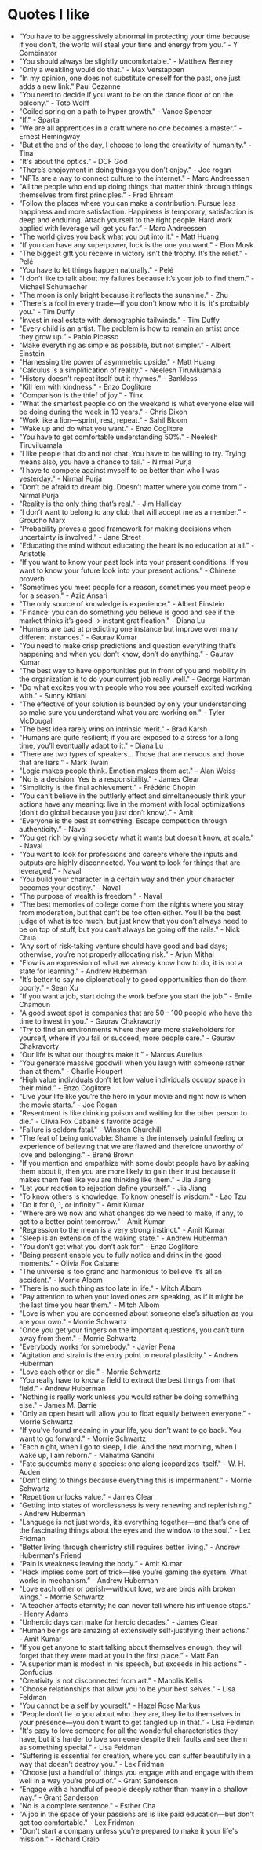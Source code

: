 # Quotes I like

- “You have to be aggressively abnormal in protecting your time because if you don’t, the world will steal your time and energy from you.” - Y Combinator
- "You should always be slightly uncomfortable." - Matthew Benney
- "Only a weakling would do that." - Max Verstappen
- “In my opinion, one does not substitute oneself for the past, one just adds a new link.” Paul Cezanne
- "You need to decide if you want to be on the dance floor or on the balcony." - Toto Wolff
- "Coiled spring on a path to hyper growth." - Vance Spencer
- "If." - Sparta
- "We are all apprentices in a craft where no one becomes a master.” - Ernest Hemingway
- "But at the end of the day, I choose to long the creativity of humanity." - Tina
- "It's about the optics." - DCF God
- "There’s enojoyment in doing things you don’t enjoy." - Joe rogan
- "NFTs are a way to connect culture to the internet." - Marc Andreessen
- "All the people who end up doing things that matter think through things themselves from first principles." - Fred Ehrsam
- “Follow the places where you can make a contribution. Pursue less happiness and more satisfaction. Happiness is temporary, satisfaction is deep and enduring. Attach yourself to the right people. Hard work applied with leverage will get you far.” - Marc Andreessen
- "The world gives you back what you put into it." - Matt Huang
- "If you can have any superpower, luck is the one you want." - Elon Musk
- "The biggest gift you receive in victory isn’t the trophy. It’s the relief." - Pelé
- "You have to let things happen naturally." - Pelé
- "I don’t like to talk about my failures because it’s your job to find them." - Michael Schumacher
- "The moon is only bright because it reflects the sunshine." - Zhu
- "There's a fool in every trade—if you don't know who it is, it's probably you." - Tim Duffy
- "Invest in real estate with demographic tailwinds." - Tim Duffy
- "Every child is an artist. The problem is how to remain an artist once they grow up.” - Pablo Picasso
- “Make everything as simple as possible, but not simpler.” - Albert Einstein
- "Harnessing the power of asymmetric upside." - Matt Huang
- "Calculus is a simplification of reality." - Neelesh Tiruviluamala
- "History doesn't repeat itself but it rhymes." - Bankless
- "Kill ‘em with kindness." - Enzo Coglitore
- "Comparison is the thief of joy." - Tinx
- "What the smartest people do on the weekend is what everyone else will be doing during the week in 10 years." - Chris Dixon
- "Work like a lion—sprint, rest, repeat." - Sahil Bloom
- "Wake up and do what you want." - Enzo Coglitore
- "You have to get comfortable understanding 50%." - Neelesh Tiruviluamala
- “I like people that do and not chat. You have to be willing to try. Trying means also, you have a chance to fail." - Nirmal Purja
- “I have to compete against myself to be better than who I was yesterday.” - Nirmal Purja
- “Don’t be afraid to dream big. Doesn’t matter where you come from.” - Nirmal Purja
- "Reality is the only thing that’s real." - Jim Halliday
- “I don’t want to belong to any club that will accept me as a member.” - Groucho Marx
- “Probability proves a good framework for making decisions when uncertainty is involved.” - Jane Street
- "Educating the mind without educating the heart is no education at all." - Aristotle
- “If you want to know your past look into your present conditions. If you want to know your future look into your present actions.” - Chinese proverb
- "Sometimes you meet people for a reason, sometimes you meet people for a season." - Aziz Ansari
- "The only source of knowledge is experience." - Albert Einstein
- "Finance: you can do something you believe is good and see if the market thinks it’s good -> instant gratification." - Diana Lu
- "Humans are bad at predicting one instance but improve over many different instances." - Gaurav Kumar
- "You need to make crisp predictions and question everything that’s happening and when you don’t know, don’t do anything." - Gaurav Kumar
- "The best way to have opportunities put in front of you and mobility in the organization is to do your current job really well." - George Hartman
- "Do what excites you with people who you see yourself excited working with." - Sunny Khiani
- "The effective of your solution is bounded by only your understanding so make sure you understand what you are working on." - Tyler McDougall
- "The best idea rarely wins on intrinsic merit." - Brad Karsh
- "Humans are quite resilient; if you are exposed to a stress for a long time, you’ll eventually adapt to it." - Diana Lu
- “There are two types of speakers… Those that are nervous and those that are liars.” - Mark Twain
- "Logic makes people think. Emotion makes them act." - Alan Weiss
- "No is a decision. Yes is a responsibility." - James Clear
- “Simplicity is the final achievement.” - Frédéric Chopin
- “You can’t believe in the buttlerly effect and simeltaneously think your actions have any meaning: live in the moment with local optimizations (don’t do global because you just don’t know).” - Amit
- “Everyone is the best at something. Escape competition through authenticity.” - Naval
- “You get rich by giving society what it wants but doesn’t know, at scale.” - Naval
- “You want to look for professions and careers where the inputs and outputs are highly disconnected. You want to look for things that are leveraged.” - Naval
- “You build your character in a certain way and then your character becomes your destiny.” - Naval
- “The purpose of wealth is freedom.” - Naval
- “The best memories of college come from the nights where you stray from moderation, but that can’t be too often either. You’ll be the best judge of what is too much, but just know that you don’t always need to be on top of stuff, but you can’t always be going off the rails.” - Nick Chua
- “Any sort of risk-taking venture should have good and bad days; otherwise, you’re not properly allocating risk.” - Arjun Mithal
- "Flow is an expression of what we already know how to do, it is not a state for learning." - Andrew Huberman
- "It’s better to say no diplomatically to good opportunities than do them poorly." - Sean Xu
- "If you want a job, start doing the work before you start the job." - Emile Chamoun
- "A good sweet spot is companies that are 50 - 100 people who have the time to invest in you." - Gaurav Chakravorty
- "Try to find an environments where they are more stakeholders for yourself, where if you fail or succeed, more people care." - Gaurav Chakravorty
- “Our life is what our thoughts make it.” - Marcus Aurelius
- “You generate massive goodwill when you laugh with someone rather than at them.” - Charlie Houpert
- “High value individuals don’t let low value individuals occupy space in their mind.” - Enzo Coglitore
- “Live your life like you’re the hero in your movie and right now is when the movie starts.” - Joe Rogan
- "Resentment is like drinking poison and waiting for the other person to die." - Olivia Fox Cabane's favorite adage
- "Failure is seldom fatal." - Winston Churchill
- "The feat of being unlovable: Shame is the intensely painful feeling or experience of believing that we are flawed and therefore unworthy of love and belonging." - Brené Brown
- "If you mention and empathize with some doubt people have by asking them about it, then you are more likely to gain their trust because it makes them feel like you are thinking like them." - Jia Jiang
- “Let your reaction to rejection define yourself.” - Jia Jiang
- "To know others is knowledge. To know oneself is wisdom." - Lao Tzu
- "Do it for 0, 1, or infinity." - Amit Kumar
- "Where are we now and what changes do we need to make, if any, to get to a better point tomorrow." - Amit Kumar
- "Regression to the mean is a very strong instinct." - Amit Kumar
- "Sleep is an extension of the waking state." - Andrew Huberman
- "You don’t get what you don’t ask for." - Enzo Coglitore
- "Being present enable you to fully notice and drink in the good moments." - Olivia Fox Cabane
- "The universe is too grand and harmonious to believe it’s all an accident." - Morrie Albom
- "There is no such thing as too late in life." - Mitch Albom
- "Pay attention to when your loved ones are speaking, as if it might be the last time you hear them." - Mitch Albom
- "Love is when you are concerned about someone else’s situation as you are your own." - Morrie Schwartz
- "Once you get your fingers on the important questions, you can’t turn away from them." - Morrie Schwartz
- "Everybody works for somebody." - Javier Pena
- "Agitation and strain is the entry point to neural plasticity." - Andrew Huberman
- "Love each other or die." - Morrie Schwartz
- “You really have to know a field to extract the best things from that field.” - Andrew Huberman
- "Nothing is really work unless you would rather be doing something else." - James M. Barrie
- "Only an open heart will allow you to float equally between everyone." - Morrie Schwartz
- "If you've found meaning in your life, you don't want to go back. You want to go forward." - Morrie Schwartz
- "Each night, when I go to sleep, I die. And the next morning, when I wake up, I am reborn." - Mahatma Gandhi
- "Fate succumbs many a species: one along jeopardizes itself." - W. H. Auden
- "Don't cling to things because everything this is impermanent." - Morrie Schwartz
- "Repetition unlocks value." - James Clear
- "Getting into states of wordlessness is very renewing and replenishing." - Andrew Huberman
- "Language is not just words, it’s everything together—and that’s one of the fascinating things about the eyes and the window to the soul." - Lex Fridman
- "Better living through chemistry still requires better living." - Andrew Huberman's Friend
- “Pain is weakness leaving the body.” - Amit Kumar
- "Hack implies some sort of trick—like you’re gaming the system. What works in mechanism.” - Andrew Huberman
- "Love each other or perish—without love, we are birds with broken wings." - Morrie Schwartz
- "A teacher affects eternity; he can never tell where his influence stops." - Henry Adams
- "Unheroic days can make for heroic decades." - James Clear
- “Human beings are amazing at extensively self-justifying their actions.” - Amit Kumar
- “If you get anyone to start talking about themselves enough, they will forget that they were mad at you in the first place.” - Matt Fan
- "A superior man is modest in his speech, but exceeds in his actions." - Confucius
- "Creativity is not disconnected from art." - Manolis Kellis
- "Choose relationships that allow you to be your best selves." - Lisa Feldman
- "You cannot be a self by yourself." - Hazel Rose Markus
- “People don’t lie to you about who they are, they lie to themselves in your presence—you don't want to get tangled up in that.” - Lisa Feldman
- "It's easy to love someone for all the wonderful characteristics they have, but it's harder to love someone despite their faults and see them as something special." - Lisa Feldman
- “Suffering is essential for creation, where you can suffer beautifully in a way that doesn’t destroy you.” - Lex Fridman
- “Choose just a handful of things you engage with and engage with them well in a way you’re proud of.” - Grant Sanderson
- “Engage with a handful of people deeply rather than many in a shallow way.” - Grant Sanderson
- "No is a complete sentence." - Esther Cha
- "A job in the space of your passions are is like paid education—but don't get too comfortable." - Lex Fridman
- "Don't start a company unless you're prepared to make it your life's mission." - Richard Craib

